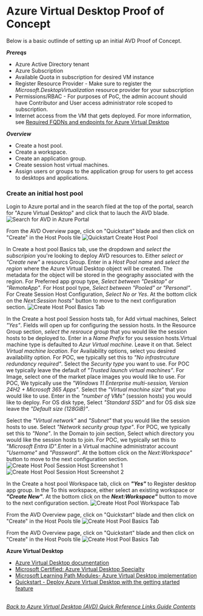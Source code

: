 # Azure Virtual Desktop Proof of Concept
Below is a basic outlinde of setting up an initial AVD Proof of Concept.

***Prereqs***
- Azure Active Directory tenant
- Azure Subscription
- Available Quota in subscription for desired VM instance
- Register Resource Provider - Make sure to register the *Microsoft.DesktopVirtualization* resource provider for your subscription
- Permissions/RBAC - For purposes of PoC, the admin account should have Contributor and User access administrator role scoped to subscription. 
- Internet access from the VM that gets deployed. For more information, see [Required FQDNs and endpoints for Azure Virtual Desktop](https://learn.microsoft.com/en-us/azure/virtual-desktop/required-fqdn-endpoint)

***Overview***
- Create a host pool.
- Create a workspace.
- Create an application group.
- Create session host virtual machines.
- Assign users or groups to the application group for users to get access to desktops and applications.

### Create an initial host pool
Login to Azure portal and in the search filed at the top of the portal, search for "Azure Virtual Desktop" and click that to lauch the AVD blade.
![Search for AVD in Azure Portal](/Diagrams/search-avd-blade.png)  

From the AVD Overview page, click on "Quickstart" blade and then click on "Create" in the Host Pools tile
![Quickstart Create Host Pool](/Diagrams/QuickStartCreateHostPool.png)  

In Create a host pool Basics tab, use the dropdown and *select the subscripion* you're looking to deploy AVD resources to. Either *select or "Create new"* a resourcs Group. Enter in a *Host Pool name* and *select the region* where the Azure Virtual Desktop object will be created. The metadata for the object will be stored in the geography associated with the region. For Preferred app group type, *Select between "Desktop" or "RemoteApp"*. For Host pool type, *Select between "Pooled" or "Personal"*. For Create Session Host Configuration, *Select No or Yes*. At the bottom click on the *Next:Session hosts"* button to move to the next configuration section.
![Create Host Pool Basics Tab](/Diagrams/CreateHostPoolBasics.png)





In the Create a host pool Session hosts tab, for Add virtual machines, Select *"Yes"*. Fields will open up for configuring the session hosts. In the Resource Group section, *select the resrouce group* that you would like the session hosts to be deployed to. Enter in a *Name Prefix* for you session hosts.Virtual machine type is defaulted to *Azur Virtual machine*. Leave it on that. Select *Virtual machine location*. For Availability options, select you desired availability option. For POC, we typically set this to *"No infrastrcuture redundancy required"*. Select the *Security type* you want to use. For POC we typically leave the default of *"Trusted launch virtual machines"*. For Image, select one of the market place images you would like to use. For POC, We typically use the *"Windows 11 Enterprise multi-session, Version 24H2 + Microsoft 365 Apps"*. Select the *"Virtual machine size"* that you would like to use. Enter in the *"number of VMs"* (session hosts) you would like to deploy. For OS disk type, Select *"Standard SSD"* and for OS disk size leave the *"Default size (128GiB)"*.

Select the *"Virtual network"* and *"Subnet"* that you would like the session hosts to use. Select *"Network security group type"*. For POC, we typically set this to *"None"*. In the Domain to join section, Select which directory you would like the session hosts to join. For POC, we typically set this to *"Microsoft Entra ID"*.Enter in a Virtual machine administrator account *"Username"* and *"Password"*. At the bottom click on the *Next:Workspace"* button to move to the next configuration section.
![Create Host Pool Session Host Screenshot 1](/Diagrams/CreateHostPoolSessionHost1.png)
![Create Host Pool Session Host Screenshot 2](/Diagrams/CreateHostPoolSessionHost2.png)

In the Create a host pool Workspace tab, click on ***"Yes"*** to Register desktop app group. In the To this workspace, either select an existing workspace or ***"Create New"***. At the bottom click on the ***Next:Workspace"*** button to move to the next configuration section.
![Create Host Pool Workspace Tab](/Diagrams/CreateHostPoolWorkspace.png)




From the AVD Overview page, click on "Quickstart" blade and then click on "Create" in the Host Pools tile
![Create Host Pool Basics Tab](/Diagrams/CreateHostPoolBasics.png)

From the AVD Overview page, click on "Quickstart" blade and then click on "Create" in the Host Pools tile
![Create Host Pool Basics Tab](/Diagrams/CreateHostPoolBasics.png)


**Azure Virtual Desktop**
- [Azure Virtual Desktop documentation](https://learn.microsoft.com/en-us/azure/virtual-desktop/)
- [Microsoft Certified: Azure Virtual Desktop Specialty](https://learn.microsoft.com/en-us/certifications/azure-virtual-desktop-specialty/)
- [Microsoft Learning Path Modules- Azure Virtual Desktop implementation](https://learn.microsoft.com/en-us/training/browse/?terms=azure%20virtual%20desktop&expanded=azure&products=azure-virtual-desktop)
- [Quickstart - Deploy Azure Virtual Desktop with the getting started feature](https://learn.microsoft.com/en-us/azure/virtual-desktop/getting-started-feature?toc=%2Fazure%2Fvirtual-desktop%2Fremote-app-streaming%2Ftoc.json&bc=%2Fazure%2Fvirtual-desktop%2Fbreadcrumb%2Ftoc.json&tabs=new-aadds)

\
[*Back to Azure Virtual Desktop (AVD) Quick Reference Links Guide Contents*](https://github.com/chrismihm-ms/AVDQuickLinks/blob/main/README.md#azure-virtual-desktop-avd-quick-reference-links)